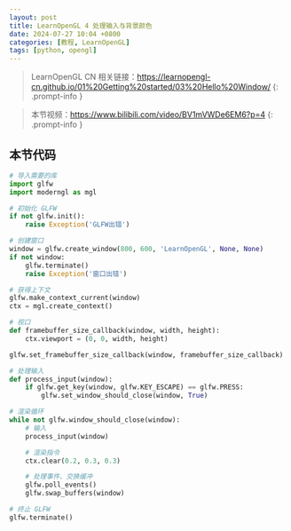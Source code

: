 ```yaml
---
layout: post
title: LearnOpenGL 4 处理输入与背景颜色
date: 2024-07-27 10:04 +0800
categories: [教程, LearnOpenGL]
tags: [python, opengl]
---
```


> LearnOpenGL CN 相关链接：<https://learnopengl-cn.github.io/01%20Getting%20started/03%20Hello%20Window/>
{: .prompt-info }

> 本节视频：<https://www.bilibili.com/video/BV1mVWDe6EM6?p=4>
{: .prompt-info }

## 本节代码

```py
# 导入需要的库
import glfw
import moderngl as mgl

# 初始化 GLFW
if not glfw.init():
    raise Exception('GLFW出错')

# 创建窗口
window = glfw.create_window(800, 600, 'LearnOpenGL', None, None)
if not window:
    glfw.terminate()
    raise Exception('窗口出错')

# 获得上下文
glfw.make_context_current(window)
ctx = mgl.create_context()

# 视口
def framebuffer_size_callback(window, width, height):
    ctx.viewport = (0, 0, width, height)

glfw.set_framebuffer_size_callback(window, framebuffer_size_callback)

# 处理输入
def process_input(window):
    if glfw.get_key(window, glfw.KEY_ESCAPE) == glfw.PRESS:
        glfw.set_window_should_close(window, True)

# 渲染循环
while not glfw.window_should_close(window):
    # 输入
    process_input(window)

    # 渲染指令
    ctx.clear(0.2, 0.3, 0.3)

    # 处理事件、交换缓冲
    glfw.poll_events()
    glfw.swap_buffers(window)

# 终止 GLFW
glfw.terminate()
```
